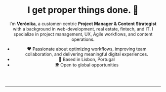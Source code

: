 <header>

<!--
  <<< Author notes: Course header >>>
  Include a 1280×640 image, course title in sentence case, and a concise description in emphasis.
  In your repository settings: enable template repository, add your 1280×640 social image, auto delete head branches.
  Add your open source license, GitHub uses MIT license.
-->

# I get proper things done. 🚀 

I’m **Verónika**, a customer-centric **Project Manager & Content Strategist** with a background in web-development, real estate, fintech, and IT. I specialize in project management, UX, Agile workflows, and content operations.

- ❤️ Passionate about optimizing workflows, improving team collaboration, and delivering meaningful digital experiences.  
- 📍 Based in Lisbon, Portugal
- 🌍 Open to global opportunities 

</header>

<footer>

<!--
  <<< Author notes: Footer >>>
  Add a link to get support, GitHub status page, code of conduct, license link.
-->

---

</footer>
